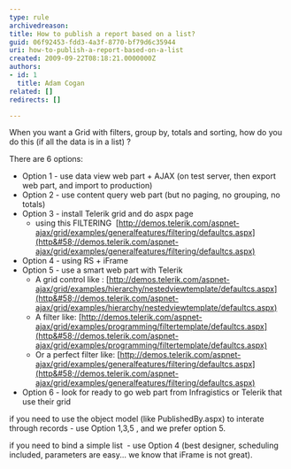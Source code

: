 ```yaml
---
type: rule
archivedreason: 
title: How to publish a report based on a list?
guid: 06f92453-fdd3-4a3f-8770-bf79d6c35944
uri: how-to-publish-a-report-based-on-a-list
created: 2009-09-22T08:18:21.0000000Z
authors:
- id: 1
  title: Adam Cogan
related: []
redirects: []

---
```


When you want a Grid with filters, group by, totals and sorting, how do you do this (if all the data is in a list) ?   
<!--endintro-->

There are 6 options:

* Option 1 - use data view web part + AJAX (on test server, then export web part, and import to production)
* Option 2 - use content query web part (but no paging, no grouping, no totals)
* Option 3 - install Telerik grid and do aspx page
    * using this FILTERING  [http://demos.telerik.com/aspnet-ajax/grid/examples/generalfeatures/filtering/defaultcs.aspx](http&#58;//demos.telerik.com/aspnet-ajax/grid/examples/generalfeatures/filtering/defaultcs.aspx)
* Option 4 - using RS + iFrame
* Option 5 - use a smart web part with Telerik
    * A grid control like : [http://demos.telerik.com/aspnet-ajax/grid/examples/hierarchy/nestedviewtemplate/defaultcs.aspx](http&#58;//demos.telerik.com/aspnet-ajax/grid/examples/hierarchy/nestedviewtemplate/defaultcs.aspx)
    * A filter like: [http://demos.telerik.com/aspnet-ajax/grid/examples/programming/filtertemplate/defaultcs.aspx](http&#58;//demos.telerik.com/aspnet-ajax/grid/examples/programming/filtertemplate/defaultcs.aspx)
    * Or a perfect filter like: [http://demos.telerik.com/aspnet-ajax/grid/examples/generalfeatures/filtering/defaultcs.aspx](http&#58;//demos.telerik.com/aspnet-ajax/grid/examples/generalfeatures/filtering/defaultcs.aspx)
* Option 6 - look for ready to go web part from Infragistics or Telerik that use their grid


if you need to use the object model (like PublishedBy.aspx) to interate through records - use Option 1,3,5 , and we prefer option 5.

if you need to bind a simple list  - use Option 4 (best designer, scheduling included, parameters are easy... we know that iFrame is not great).
